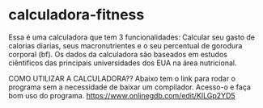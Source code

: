 # calculadora-fitness
Essa é uma calculadora que tem 3 funcionalidades: Calcular seu gasto de calorias diarias, seus macronutrientes e o seu percentual de gorodura corporal (bf). Os dados da calculadora são baseados em estudos ciêntificos das principais universidades dos EUA na área nutricional.

COMO UTILIZAR A CALCULADORA??
Abaixo tem o link para rodar o programa sem a necessidade de baixar um compilador.
Acesso-o e faça bom uso do programa.
https://www.onlinegdb.com/edit/KILGp2YD5

